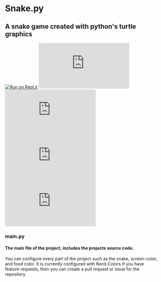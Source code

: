 # Snake.py

## A snake game created with python's turtle graphics

[![Run on Repl.it](https://repl.it/badge/@aksharvadaria9/snakepy)](https://repl.it/@aksharvadaria9/snakepy)
![Issues](https://img.shields.io/github/issues/Infinitybeond1/snake.py)
![Forks](https://img.shields.io/github/forks/Infinitybeond1/snake.py)
![Stars](https://img.shields.io/github/stars/Infinitybeond1/snake.py)
![Lisence](https://img.shields.io/github/license/Infinitybeond1/snake.py)

### main.py

#### The main file of the project, includes the projects source code.

You can configure every part of the project such as the snake, screen-color, and food color. It is currently configured
with Nord-Colors If you have feature requests, then you can create a pull request or issue for the repository

 
